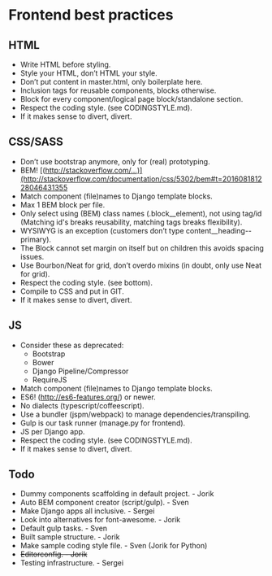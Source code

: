 Frontend best practices
===


HTML
---
* Write HTML before styling.
* Style your HTML, don’t HTML your style.
* Don’t put content in master.html, only boilerplate here.
* Inclusion tags for reusable components, blocks otherwise.
* Block for every component/logical page block/standalone section.
* Respect the coding style. (see CODINGSTYLE.md).
* If it makes sense to divert, divert.


CSS/SASS
---
* Don’t use bootstrap anymore, only for (real) prototyping.
* BEM! [(http://stackoverflow.com/...)](http://stackoverflow.com/documentation/css/5302/bem#t=201608181228046431355
* Match component (file)names to Django template blocks.
* Max 1 BEM block per file.
* Only select using (BEM) class names (.block__element), not using tag/id (Matching id's breaks reusability, matching tags breaks flexibility).
* WYSIWYG is an exception (customers don’t type content__heading--primary).
* The Block cannot set margin on itself but on children this avoids spacing issues.
* Use Bourbon/Neat for grid, don’t overdo mixins (in doubt, only use Neat for grid).
* Respect the coding style. (see bottom).
* Compile to CSS and put in GIT.
* If it makes sense to divert, divert.


JS
---
* Consider these as deprecated:
  - Bootstrap
  - Bower
  - Django Pipeline/Compressor
  - RequireJS
* Match component (file)names to Django template blocks.
* ES6! (http://es6-features.org/) or newer.
* No dialects (typescript/coffeescript).
* Use a bundler (jspm/webpack) to manage dependencies/transpiling.
* Gulp is our task runner (manage.py for frontend).
* JS per Django app.
* Respect the coding style. (see CODINGSTYLE.md).
* If it makes sense to divert, divert.


Todo
---
* Dummy components scaffolding in default project. - Jorik
* Auto BEM component creator (script/gulp). - Sven
* Make Django apps all inclusive. - Sergei
* Look into alternatives for font-awesome. - Jorik
* Default gulp tasks. - Sven
* Built sample structure. - Jorik
* Make sample coding style file. - Sven (Jorik for Python)
* ~~Editorconfig. - Jorik~~
* Testing infrastructure. - Sergei
